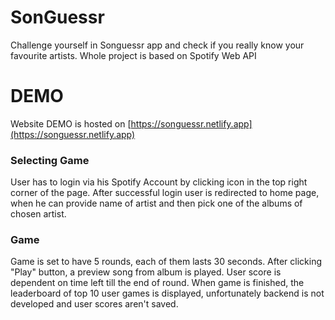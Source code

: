 # SonGuessr

Challenge yourself in Songuessr app and check if you really know your favourite artists.
Whole project is based on Spotify Web API

# DEMO

Website DEMO is hosted on [https://songuessr.netlify.app](https://songuessr.netlify.app)

### Selecting Game

User has to login via his Spotify Account by clicking icon in the top right corner of the page. After successful login user
is redirected to home page, when he can provide name of artist and then pick one of the albums of chosen artist.

### Game

Game is set to have 5 rounds, each of them lasts 30 seconds. After clicking "Play" button, a preview song from album is played. User score is dependent on time left till the end of round. When game is finished, the leaderboard of top 10 user games is displayed, unfortunately backend is not developed and user scores aren't saved.
